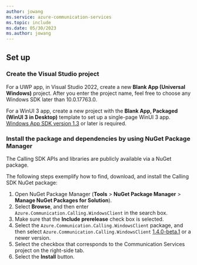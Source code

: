 ```yaml
---
author: jowang
ms.service: azure-communication-services
ms.topic: include
ms.date: 05/30/2023
ms.author: jowang
---
```

## Set up

### Create the Visual Studio project

For a UWP app, in Visual Studio 2022, create a new **Blank App (Universal Windows)** project. After you enter the project name, feel free to choose any Windows SDK later than 10.0.17763.0.

For a WinUI 3 app, create a new project with the **Blank App, Packaged (WinUI 3 in Desktop)** template to set up a single-page WinUI 3 app. [Windows App SDK version 1.3](/windows/apps/windows-app-sdk/stable-channel#version-13) or later is required.

### Install the package and dependencies by using NuGet Package Manager

The Calling SDK APIs and libraries are publicly available via a NuGet package.

The following steps exemplify how to find, download, and install the Calling SDK NuGet package:

1. Open NuGet Package Manager (**Tools** > **NuGet Package Manager** > **Manage NuGet Packages for Solution**).
2. Select **Browse**, and then enter `Azure.Communication.Calling.WindowsClient` in the search box.
3. Make sure that the **Include prerelease** check box is selected.
4. Select the `Azure.Communication.Calling.WindowsClient` package, and then select `Azure.Communication.Calling.WindowsClient` [1.4.0-beta.1](https://www.nuget.org/packages/Azure.Communication.Calling.WindowsClient/1.4.0-beta.1) or a newer version.
5. Select the checkbox that corresponds to the Communication Services project on the right-side tab.
6. Select the **Install** button.
